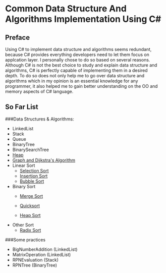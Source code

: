 Common Data Structure And Algorithms Implementation Using C#
============================================================

Preface
--------
Using C# to implement data structure and algorithms seems redundant, because C# provides everything developers need to let them focus on applcation layer. I personally chose to do so based on several reasons. Although C# is not the best choice to study and explain data structure and algorithms, C# is perfectly capable of implementing them in a desired depth. To do so does not only help me to go over data structure and algorithms which in my opinion is an essential knowledge for any programmer, it also helped me to gain better understanding on the OO and memory aspects of C# language.

So Far List
-----------
###Data Structures & Algorithms:
* LinkedList
* Stack
* Queue
* BinaryTree
* BinarySearchTree 
* [Heap](https://github.com/scottszb1987/DataStructureAndAlgorithms/blob/master/notes/Heap.md)
* [Graph and Dijkstra's Algorithm](https://github.com/scottszb1987/DataStructureAndAlgorithms/blob/master/notes/GraphAndDijkstrasAlgorithm.md)
* Linear Sort
  + [Selection Sort](https://github.com/scottszb1987/DataStructureAndAlgorithms/blob/master/notes/SelectionSort.md)
  + [Insertion Sort](https://github.com/scottszb1987/DataStructureAndAlgorithms/blob/master/notes/InsertionSort.md)
  + [Bubble Sort](https://github.com/scottszb1987/DataStructureAndAlgorithms/blob/master/notes/BubbleSort.md)
* Binary Sort
  + [Merge Sort](https://github.com/scottszb1987/DataStructureAndAlgorithms/blob/master/notes/MergeSort.md)
  + [Quicksort](https://github.com/scottszb1987/DataStructureAndAlgorithms/blob/master/notes/QuickSort.md)

  + [Heap Sort](https://github.com/scottszb1987/DataStructureAndAlgorithms/blob/master/notes/HeapSort.md)
* Other Sort
  + [Radix Sort](https://github.com/scottszb1987/DataStructureAndAlgorithms/blob/master/notes/RadixSort.md)

###Some practices
* BigNumberAddition (LinkedList)
* MatrixOperation (LinkedList)
* RPNEvaluation (Stack)
* RPNTree (BinaryTree)
